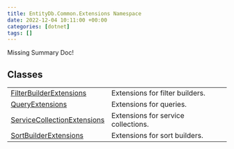 ```yaml
---
title: EntityDb.Common.Extensions Namespace
date: 2022-12-04 10:11:00 +00:00
categories: [dotnet]
tags: []
---
```


Missing Summary Doc!
## Classes
<table><tr><td><!--/posts/dotnet-entitydb-common-extensions-filterbuilderextensions--><a href='#'>FilterBuilderExtensions</a></td><td>
Extensions for filter builders.
</td></tr><tr><td><!--/posts/dotnet-entitydb-common-extensions-queryextensions--><a href='#'>QueryExtensions</a></td><td>
Extensions for queries.
</td></tr><tr><td><!--/posts/dotnet-entitydb-common-extensions-servicecollectionextensions--><a href='#'>ServiceCollectionExtensions</a></td><td>
Extensions for service collections.
</td></tr><tr><td><!--/posts/dotnet-entitydb-common-extensions-sortbuilderextensions--><a href='#'>SortBuilderExtensions</a></td><td>
Extensions for sort builders.
</td></tr></table>
